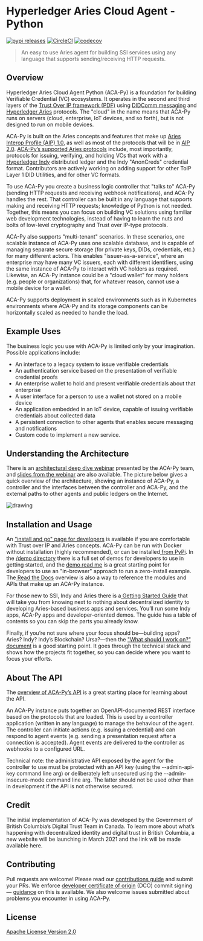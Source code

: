 # Hyperledger Aries Cloud Agent - Python  <!-- omit in toc -->

[![pypi releases](https://img.shields.io/pypi/v/aries_cloudagent)](https://pypi.org/project/aries-cloudagent/)
[![CircleCI](https://circleci.com/gh/hyperledger/aries-cloudagent-python.svg?style=shield)](https://circleci.com/gh/hyperledger/aries-cloudagent-python)
[![codecov](https://codecov.io/gh/hyperledger/aries-cloudagent-python/branch/master/graph/badge.svg)](https://codecov.io/gh/hyperledger/aries-cloudagent-python)

<!-- ![logo](/docs/assets/aries-cloudagent-python-logo-bw.png) -->

> An easy to use Aries agent for building SSI services using any language that supports sending/receiving HTTP requests.

## Overview

Hyperledger Aries Cloud Agent Python (ACA-Py) is a foundation for building Verifiable Credential (VC) ecosystems. It operates in the second and third layers of the [Trust Over IP framework (PDF)](https://trustoverip.org/wp-content/uploads/sites/98/2020/05/toip_050520_primer.pdf) using [DIDComm messaging](https://github.com/hyperledger/aries-rfcs/tree/master/concepts/0005-didcomm) and [Hyperledger Aries](https://www.hyperledger.org/use/aries) protocols. The "cloud" in the name means that ACA-Py runs on servers (cloud, enterprise, IoT devices, and so forth), but is not designed to run on mobile devices.

ACA-Py is built on the Aries concepts and features that make up [Aries Interop Profile (AIP) 1.0](https://github.com/hyperledger/aries-rfcs/tree/master/concepts/0302-aries-interop-profile), as well as most of the protocols that will be in [AIP 2.0](https://github.com/hyperledger/aries-rfcs/pull/579). [ACA-Py’s supported Aries protocols](https://github.com/hyperledger/aries-cloudagent-python/blob/main/SupportedRFCs.md) include, most importantly, protocols for issuing, verifying, and holding VCs that work with a [Hyperledger Indy](https://github.com/hyperledger/indy-sdk) distributed ledger and the Indy "AnonCreds" credential format. Contributors are actively working on adding support for other ToIP Layer 1 DID Utilities, and for other VC formats.

To use ACA-Py you create a business logic controller that "talks to" ACA-Py (sending HTTP requests and receiving webhook notifications), and ACA-Py handles the rest. That controller can be built in any language that supports making and receiving HTTP requests; knowledge of Python is not needed. Together, this means you can focus on building VC solutions using familiar web development technologies, instead of having to learn the nuts and bolts of low-level cryptography and Trust over IP-type protocols.

ACA-Py also supports "multi-tenant" scenarios. In these scenarios, one scalable instance of ACA-Py uses one scalable database, and is capable of managing separate secure storage (for private keys, DIDs, credentials, etc.) for many different actors. This enables "issuer-as-a-service", where an enterprise may have many VC issuers, each with different identifiers, using the same instance of ACA-Py to interact with VC holders as required. Likewise, an ACA-Py instance could be a "cloud wallet" for many holders (e.g. people or organizations) that, for whatever reason, cannot use a mobile device for a wallet.

ACA-Py supports deployment in scaled environments such as in Kubernetes environments where ACA-Py and its storage components can be horizontally scaled as needed to handle the load.


## Example Uses

The business logic you use with ACA-Py is limited only by your imagination. Possible applications include:



*   An interface to a legacy system to issue verifiable credentials
*   An authentication service based on the presentation of verifiable credential proofs
*   An enterprise wallet to hold and present verifiable credentials about that enterprise
*   A user interface for a person to use a wallet not stored on a mobile device
*   An application embedded in an IoT device, capable of issuing verifiable credentials about collected data
*   A persistent connection to other agents that enables secure messaging and notifications
*   Custom code to implement a new service.


## Understanding the Architecture

There is an [architectural deep dive webinar](https://www.youtube.com/watch?v=FXTQEtB4fto&feature=youtu.be) presented by the ACA-Py team, and [slides from the webinar](https://docs.google.com/presentation/d/1K7qiQkVi4n-lpJ3nUZY27OniUEM0c8HAIk4imCWCx5Q/edit#slide=id.g5d43fe05cc_0_77) are also available. The picture below gives a quick overview of the architecture, showing an instance of ACA-Py, a controller and the interfaces between the controller and ACA-Py, and the external paths to other agents and public ledgers on the Internet.

![drawing](./aca-py_architecture.png)


## Installation and Usage

An ["install and go" page for developers](https://github.com/hyperledger/aries-cloudagent-python/blob/main/DevReadMe.md) is available if you are comfortable with Trust over IP and Aries concepts. ACA-Py can be run with Docker without installation (highly recommended), or can be installed[ from PyPi](https://pypi.org/project/aries-cloudagent/). In the [/demo directory](https://github.com/hyperledger/aries-cloudagent-python/tree/main/demo) there is a full set of demos for developers to use in getting started, and the [demo read me](https://github.com/hyperledger/aries-cloudagent-python/blob/main/demo/README.md) is a great starting point for developers to use an "in-browser" approach to run a zero-install example. The[ Read the Docs](https://aries-cloud-agent-python.readthedocs.io/en/latest/) overview is also a way to reference the modules and APIs that make up an ACA-Py instance.

For those new to SSI, Indy and Aries there is a[ Getting Started Guide](https://github.com/hyperledger/aries-cloudagent-python/blob/main/docs/GettingStartedAriesDev/README.md) that will take you from knowing next to nothing about decentralized identity to developing Aries-based business apps and services. You’ll run some Indy apps, ACA-Py apps and developer-oriented demos. The guide has a table of contents so you can skip the parts you already know.

Finally, if you’re not sure where your focus should be—building apps? Aries? Indy? Indy’s Blockchain? Ursa?—then the ["What should I work on?" document](https://github.com/hyperledger/aries-cloudagent-python/blob/main/docs/GettingStartedAriesDev/IndyAriesDevOptions.md) is a good starting point. It goes through the technical stack and shows how the projects fit together, so you can decide where you want to focus your efforts.


## About The API

The [overview of ACA-Py’s API](https://github.com/hyperledger/aries-cloudagent-python/blob/main/AdminAPI.md) is a great starting place for learning about the API.

An ACA-Py instance puts together an OpenAPI-documented REST interface based on the protocols that are loaded. This is used by a controller application (written in any language) to manage the behaviour of the agent. The controller can initiate actions (e.g. issuing a credential) and can respond to agent events (e.g. sending a presentation request after a connection is accepted). Agent events are delivered to the controller as webhooks to a configured URL.

Technical note: the administrative API exposed by the agent for the controller to use must be protected with an API key (using the --admin-api-key command line arg) or deliberately left unsecured using the --admin-insecure-mode command line arg. The latter should not be used other than in development if the API is not otherwise secured.


## Credit

The initial implementation of ACA-Py was developed by the Government of British Columbia’s Digital Trust Team in Canada. To learn more about what’s happening with decentralized identity and digital trust in British Columbia, a new website will be launching in March 2021 and the link will be made available here.


## Contributing

Pull requests are welcome! Please read our [contributions guide](https://github.com/hyperledger/aries-cloudagent-python/blob/main/CONTRIBUTING.md) and submit your PRs. We enforce [developer certificate of origin](https://developercertificate.org/) (DCO) commit signing — [guidance](https://github.com/apps/dco) on this is available. We also welcome issues submitted about problems you encounter in using ACA-Py.


## License

[Apache License Version 2.0](https://github.com/hyperledger/aries-cloudagent-python/blob/main/LICENSE)
